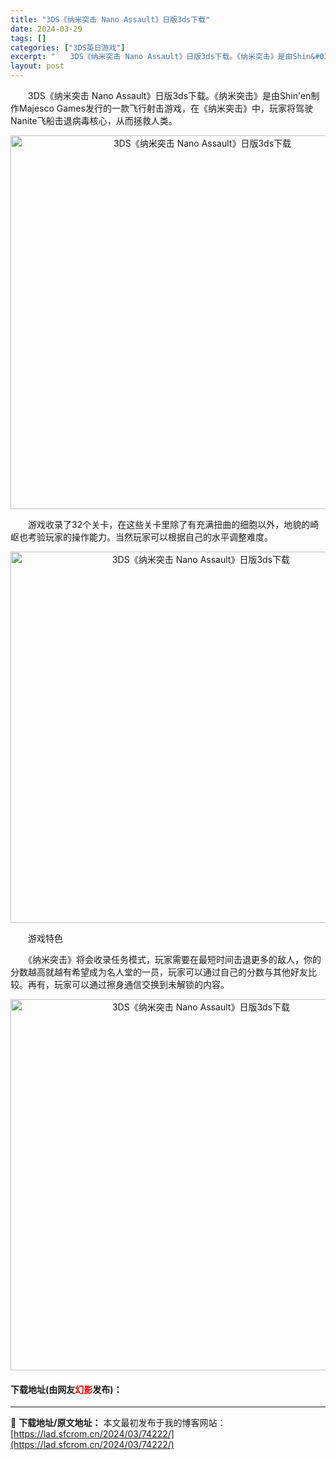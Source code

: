 ```yaml
---
title: "3DS《纳米突击 Nano Assault》日版3ds下载"
date: 2024-03-29
tags: []
categories: ["3DS英日游戏"]
excerpt: "　　3DS《纳米突击 Nano Assault》日版3ds下载。《纳米突击》是由Shin&#039;en制作Majesco Games发行的一款飞行射击游戏，在《纳米突击》中，玩家将驾驶Nanite飞船击退病毒核心，从而拯救人类。 　　游戏收录了32个关卡，在这些关卡里除了有充满扭曲的细胞以外，地貌的&hellip;"
layout: post
---
```


 <p>　　3DS《纳米突击 Nano Assault》日版3ds下载。《纳米突击》是由Shin&#39;en制作Majesco Games发行的一款飞行射击游戏，在《纳米突击》中，玩家将驾驶Nanite飞船击退病毒核心，从而拯救人类。</p> <p align="center"><img align="" border="0" src="https://lad.sfcrom.cn/wp-content/uploads/2024/03/20240329_6606244dc5324.png" width="598" alt="3DS《纳米突击 Nano Assault》日版3ds下载" /></p> <p>　　游戏收录了32个关卡，在这些关卡里除了有充满扭曲的细胞以外，地貌的崎岖也考验玩家的操作能力。当然玩家可以根据自己的水平调整难度。</p> <p align="center"><img align="" border="0" src="https://lad.sfcrom.cn/wp-content/uploads/2024/03/20240329_6606244f545f2.png" width="594" alt="3DS《纳米突击 Nano Assault》日版3ds下载" /></p> <p>　　游戏特色</p> <p>　　《纳米突击》将会收录任务模式，玩家需要在最短时间击退更多的敌人，你的分数越高就越有希望成为名人堂的一员，玩家可以通过自己的分数与其他好友比较。再有，玩家可以通过擦身通信交换到未解锁的内容。</p> <p align="center"><img align="" border="0" src="https://lad.sfcrom.cn/wp-content/uploads/2024/03/20240329_66062450a5afc.png" width="594" alt="3DS《纳米突击 Nano Assault》日版3ds下载" /></p> <p><h4>下载地址(由网友<font color="red">幻影</font>发布)：</h4></p> 

---
📖 **下载地址/原文地址：** 本文最初发布于我的博客网站：[https://lad.sfcrom.cn/2024/03/74222/](https://lad.sfcrom.cn/2024/03/74222/)
